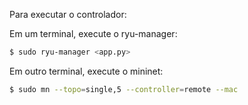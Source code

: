 Para executar o controlador:

Em um terminal, execute o ryu-manager:
```bash
$ sudo ryu-manager <app.py>
```

Em outro terminal, execute o mininet:
```bash
$ sudo mn --topo=single,5 --controller=remote --mac
```
